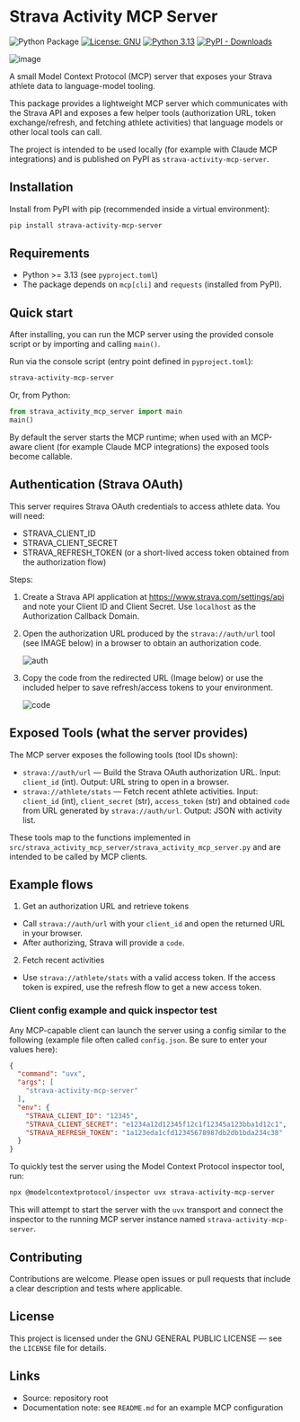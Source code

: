 # Strava Activity MCP Server
![Python Package](https://github.com/tomekkorbak/strava-mcp-server/actions/workflows/python-package.yml/badge.svg)
[![License: GNU](https://img.shields.io/badge/License-GPLv3-blue.svg)](https://opensource.org/licenses/gpl-3-0)
[![Python 3.13](https://img.shields.io/badge/python-3.13-blue?logo=python&logoColor=white)](https://www.python.org/downloads/release/python-3130/)
[![PyPI - Downloads](https://img.shields.io/pypi/dm/strava-activity-mcp-server)](https://pypistats.org/packages/strava-activity-mcp-server)

![image](https://github.com/user-attachments/assets/4bb214ca-1132-4e63-9390-d6eaddab50be)



A small Model Context Protocol (MCP) server that exposes your Strava athlete data to language-model tooling.

This package provides a lightweight MCP server which communicates with the Strava API and exposes a few helper tools (authorization URL, token exchange/refresh, and fetching athlete activities) that language models or other local tools can call.

The project is intended to be used locally (for example with Claude MCP integrations) and is published on PyPI as `strava-activity-mcp-server`.

## Installation

Install from PyPI with pip (recommended inside a virtual environment):

```powershell
pip install strava-activity-mcp-server
```

## Requirements

- Python >= 3.13 (see `pyproject.toml`)
- The package depends on `mcp[cli]` and `requests` (installed from PyPI).

## Quick start

After installing, you can run the MCP server using the provided console script or by importing and calling `main()`.

Run via the console script (entry point defined in `pyproject.toml`):

```cmd
strava-activity-mcp-server
```

Or, from Python:

```python
from strava_activity_mcp_server import main
main()
```

By default the server starts the MCP runtime; when used with an MCP-aware client (for example Claude MCP integrations) the exposed tools become callable.

## Authentication (Strava OAuth)

This server requires Strava OAuth credentials to access athlete data. You will need:

- STRAVA_CLIENT_ID
- STRAVA_CLIENT_SECRET
- STRAVA_REFRESH_TOKEN (or a short-lived access token obtained from the authorization flow)

Steps:

1. Create a Strava API application at https://www.strava.com/settings/api and note your Client ID and Client Secret. Use `localhost` as the Authorization Callback Domain.
2. Open the authorization URL produced by the `strava://auth/url` tool (see IMAGE below) in a browser to obtain an authorization code.

   ![auth](https://github.com/user-attachments/assets/a348ccc7-a4be-49fb-8f79-b88f9d80cfc9)

3. Copy the code from the redirected URL (Image below) or use the included helper to save refresh/access tokens to your environment.

   ![code](https://github.com/user-attachments/assets/0bb54edb-c9f9-4416-8fb2-c7e0a38d11c9)


## Exposed Tools (what the server provides)

The MCP server exposes the following tools (tool IDs shown):

- `strava://auth/url` — Build the Strava OAuth authorization URL. Input: `client_id` (int). Output: URL string to open in a browser.
- `strava://athlete/stats` — Fetch recent athlete activities. Input: `client_id` (int), `client_secret` (str), `access_token` (str) and obtained `code` from URL generated by `strava://auth/url`. Output: JSON with activity list.

These tools map to the functions implemented in `src/strava_activity_mcp_server/strava_activity_mcp_server.py` and are intended to be called by MCP clients.

## Example flows

1) Get an authorization URL and retrieve tokens

- Call `strava://auth/url` with your `client_id` and open the returned URL in your browser.
- After authorizing, Strava will provide a `code`.

2) Fetch recent activities

- Use `strava://athlete/stats` with a valid access token. If the access token is expired, use the refresh flow to get a new access token.

### Client config example and quick inspector test

Any MCP-capable client can launch the server using a config similar to the following (example file often called `config.json`. Be sure to enter your values here):

```json
{
  "command": "uvx",
  "args": [
    "strava-activity-mcp-server"
  ],
  "env": {
    "STRAVA_CLIENT_ID": "12345",
    "STRAVA_CLIENT_SECRET": "e1234a12d12345f12c1f12345a123bba1d12c1",
    "STRAVA_REFRESH_TOKEN": "1a123eda1cfd12345678987db2db1bda234c38"
  }
}
```

To quickly test the server using the Model Context Protocol inspector tool, run:

```powershell
npx @modelcontextprotocol/inspector uvx strava-activity-mcp-server
```

This will attempt to start the server with the `uvx` transport and connect the inspector to the running MCP server instance named `strava-activity-mcp-server`.


## Contributing

Contributions are welcome. Please open issues or pull requests that include a clear description and tests where applicable.

## License

This project is licensed under the GNU GENERAL PUBLIC LICENSE — see the `LICENSE` file for details.

## Links

- Source: repository root
- Documentation note: see `README.md` for an example MCP configuration




